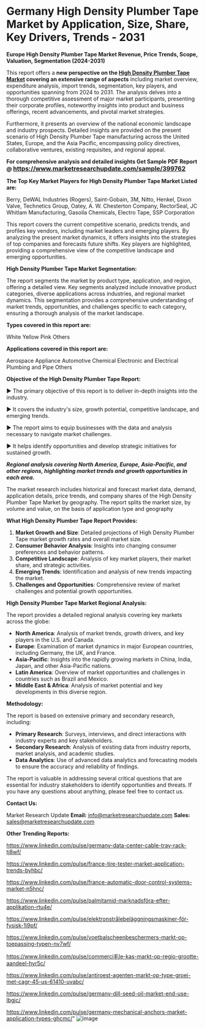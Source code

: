 # Germany High Density Plumber Tape Market by Application, Size, Share, Key Drivers, Trends - 2031

<strong>Europe High Density Plumber Tape Market Revenue, Price Trends, Scope, Valuation, Segmentation (2024-2031)</strong>

This report offers a <strong>new perspective on the <a href=https://www.marketresearchupdate.com/sample/399762>High Density Plumber Tape Market</a> covering an extensive range of aspects</strong> including market overview, expenditure analysis, import trends, segmentation, key players, and opportunities spanning from 2024 to 2031. The analysis delves into a thorough competitive assessment of major market participants, presenting their corporate profiles, noteworthy insights into product and business offerings, recent advancements, and pivotal market strategies.

Furthermore, it presents an overview of the national economic landscape and industry prospects. Detailed insights are provided on the present scenario of High Density Plumber Tape manufacturing across the United States, Europe, and the Asia Pacific, encompassing policy directives, collaborative ventures, existing requisites, and regional appeal.

<strong>For comprehensive analysis and detailed insights Get Sample PDF Report @ <a href=https://www.marketresearchupdate.com/sample/399762><font size=3 color=#0000ff>https://www.marketresearchupdate.com/sample/399762</font></a></strong>

<strong>The Top Key Market Players for High Density Plumber Tape Market Listed are:</strong>

Berry, DeWAL Industries (Rogers), Saint-Gobain, 3M, Nitto, Henkel, Dixon Valve, Technetics Group, Oatey, A. W. Chesterton Company, RectorSeal, JC Whitlam Manufacturing, Gasoila Chemicals, Electro Tape, SSP Corporation

This report covers the current competitive scenario, predicts trends, and profiles key vendors, including market leaders and emerging players. By analyzing the present market dynamics, it offers insights into the strategies of top companies and forecasts future shifts. Key players are highlighted, providing a comprehensive view of the competitive landscape and emerging opportunities.

<strong>High Density Plumber Tape Market Segmentation:</strong>

The report segments the market by product type, application, and region, offering a detailed view. Key segments analyzed include innovative product categories, diverse applications across industries, and regional market dynamics. This segmentation provides a comprehensive understanding of market trends, opportunities, and challenges specific to each category, ensuring a thorough analysis of the market landscape.

<strong>Types covered in this report are:</strong>

White
Yellow
Pink
Others

<strong>Applications covered in this report are:</strong>

Aerospace
Appliance
Automotive
Chemical
Electronic and Electrical
Plumbing and Pipe
Others

<strong>Objective of the High Density Plumber Tape Report:</strong>

▶ The primary objective of this report is to deliver in-depth insights into the industry.

▶ It covers the industry's size, growth potential, competitive landscape, and emerging trends.

▶ The report aims to equip businesses with the data and analysis necessary to navigate market challenges.

▶ It helps identify opportunities and develop strategic initiatives for sustained growth.

<strong><em>Regional analysis covering North America, Europe, Asia-Pacific, and other regions, highlighting market trends and growth opportunities in each area.</em></strong>

The market research includes historical and forecast market data, demand, application details, price trends, and company shares of the High Density Plumber Tape Market by geography. The report splits the market size, by volume and value, on the basis of application type and geography

<strong>What High Density Plumber Tape Report Provides:</strong>
<ol>
  <li><strong>Market Growth and Size</strong>: Detailed projections of High Density Plumber Tape market growth rates and overall market size.</li>
  <li><strong>Consumer Behavior Analysis</strong>: Insights into changing consumer preferences and behavior patterns.</li>
  <li><strong>Competitive Landscape</strong>: Analysis of key market players, their market share, and strategic activities.</li>
  <li><strong>Emerging Trends</strong>: Identification and analysis of new trends impacting the market.</li>
  <li><strong>Challenges and Opportunities</strong>: Comprehensive review of market challenges and potential growth opportunities.</li>
</ol>

<strong>High Density Plumber Tape Market Regional Analysis:</strong>

The report provides a detailed regional analysis covering key markets across the globe:
<ul>
  <li><strong>North America</strong>: Analysis of market trends, growth drivers, and key players in the U.S. and Canada.</li>
  <li><strong>Europe</strong>: Examination of market dynamics in major European countries, including Germany, the UK, and France.</li>
  <li><strong>Asia-Pacific</strong>: Insights into the rapidly growing markets in China, India, Japan, and other Asia-Pacific nations.</li>
  <li><strong>Latin America</strong>: Overview of market opportunities and challenges in countries such as Brazil and Mexico.</li>
  <li><strong>Middle East &amp; Africa</strong>: Analysis of market potential and key developments in this diverse region.</li>
</ul>

<strong>Methodology:</strong>

The report is based on extensive primary and secondary research, including:
<ul>
  <li><strong>Primary Research</strong>: Surveys, interviews, and direct interactions with industry experts and key stakeholders.</li>
  <li><strong>Secondary Research</strong>: Analysis of existing data from industry reports, market analysis, and academic studies.</li>
  <li><strong>Data Analytics</strong>: Use of advanced data analytics and forecasting models to ensure the accuracy and reliability of findings.</li>
</ul>
The report is valuable in addressing several critical questions that are essential for industry stakeholders to identify opportunities and threats. If you have any questions about anything, please feel free to contact us.

<strong>Contact Us:</strong>

Market Research Update
<strong>Email:</strong> info@marketresearchupdate.com
<strong>Sales:</strong> sales@marketresearchupdate.com

<strong>Other Trending Reports:</strong>

<a href=https://www.linkedin.com/pulse/germany-data-center-cable-tray-rack-tj8wf/>https://www.linkedin.com/pulse/germany-data-center-cable-tray-rack-tj8wf/</a>

<a href=https://www.linkedin.com/pulse/france-tire-tester-market-application-trends-byhbc/>https://www.linkedin.com/pulse/france-tire-tester-market-application-trends-byhbc/</a>

<a href=https://www.linkedin.com/pulse/france-automatic-door-control-systems-market-n5hnc/>https://www.linkedin.com/pulse/france-automatic-door-control-systems-market-n5hnc/</a>

<a href=https://www.linkedin.com/pulse/palmitamid-marknadsföra-efter-applikation-rtu4e/>https://www.linkedin.com/pulse/palmitamid-marknadsföra-efter-applikation-rtu4e/</a>

<a href=https://www.linkedin.com/pulse/elektronstrålebeläggningsmaskiner-för-fysisk-1i9pf/>https://www.linkedin.com/pulse/elektronstrålebeläggningsmaskiner-för-fysisk-1i9pf/</a>

<a href=https://www.linkedin.com/pulse/voetbalscheenbeschermers-markt-op-toepassing-typen-nv7wf/>https://www.linkedin.com/pulse/voetbalscheenbeschermers-markt-op-toepassing-typen-nv7wf/</a>

<a href=https://www.linkedin.com/pulse/commerci毛le-kas-markt-op-regio-grootte-aandeel-hyr5c/>https://www.linkedin.com/pulse/commerci毛le-kas-markt-op-regio-grootte-aandeel-hyr5c/</a>

<a href=https://www.linkedin.com/pulse/antiroest-agenten-markt-op-type-groei-met-cagr-45-us-61410-uvabc/>https://www.linkedin.com/pulse/antiroest-agenten-markt-op-type-groei-met-cagr-45-us-61410-uvabc/</a>

<a href=https://www.linkedin.com/pulse/germany-dill-seed-oil-market-end-use-lbgjc/>https://www.linkedin.com/pulse/germany-dill-seed-oil-market-end-use-lbgjc/</a>

<a href=https://www.linkedin.com/pulse/germany-mechanical-anchors-market-application-types-ghcmc/>https://www.linkedin.com/pulse/germany-mechanical-anchors-market-application-types-ghcmc/</a>"
![image](https://github.com/user-attachments/assets/3cb83900-6ca3-4af7-89e3-c924aa68de3b)
